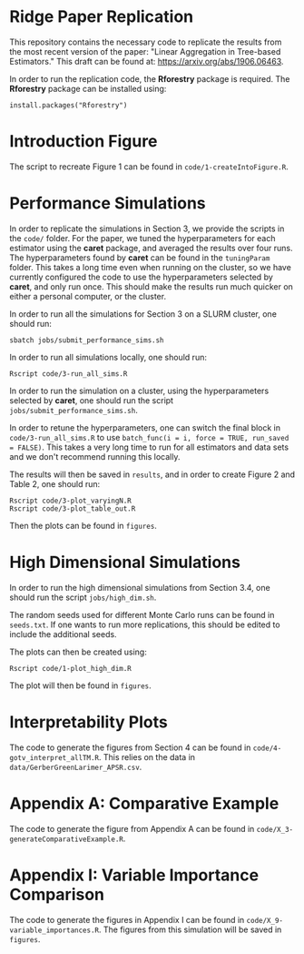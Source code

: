 # Ridge Paper Replication

This repository contains the necessary code to replicate the results from the most recent version of the paper: "Linear Aggregation in Tree-based Estimators." 
This draft can be found at: https://arxiv.org/abs/1906.06463.

In order to run the replication code, the **Rforestry** package is required.
The **Rforestry** package can be installed using:
```
install.packages("Rforestry")
```

# Introduction Figure

The script to recreate Figure 1 can be found in `code/1-createIntoFigure.R`.

# Performance Simulations

In order to replicate the simulations in Section 3, we provide the scripts in the `code/` folder.
For the paper, we tuned the hyperparameters for each estimator using the **caret** package, and 
averaged the results over four runs.
The hyperparameters found by **caret** can be found in the `tuningParam` folder.
This takes a long time even when running on the cluster, so we have currently configured
the code to use the hyperparameters selected by **caret**, and only run once. 
This should make the results run much quicker on either a personal computer, or the cluster.

In order to run all the simulations for Section 3 on a SLURM cluster, one should run:
```
sbatch jobs/submit_performance_sims.sh
```
In order to run all simulations locally, one should run:
```
Rscript code/3-run_all_sims.R
```
In order to run the simulation on a cluster, using the hyperparameters selected by **caret**,
one should run the script `jobs/submit_performance_sims.sh`.

In order to retune the hyperparameters, one can switch the final block in `code/3-run_all_sims.R` to use `batch_func(i = i, force = TRUE, run_saved = FALSE)`. 
This takes a very long time to run for all estimators and data sets and we don't recommend running this locally.

The results will then be saved in `results`, and in order to create Figure 2 and Table 2, 
one should run:
```
Rscript code/3-plot_varyingN.R 
Rscript code/3-plot_table_out.R
```
Then the plots can be found in `figures`.

# High Dimensional Simulations

In order to run the high dimensional simulations from Section 3.4, one should run the 
script `jobs/high_dim.sh`.

The random seeds used for different Monte Carlo runs can be found in `seeds.txt`.
If one wants to run more replications, this should be edited to include the additional seeds.

The plots can then be created using:

```
Rscript code/1-plot_high_dim.R
```
The plot will then be found in `figures`.


# Interpretability Plots

The code to generate the figures from Section 4 can be found in `code/4-gotv_interpret_allTM.R`.
This relies on the data in `data/GerberGreenLarimer_APSR.csv`.

# Appendix A: Comparative Example

The code to generate the figure from Appendix A can be found in `code/X_3-generateComparativeExample.R`.

# Appendix I: Variable Importance Comparison

The code to generate the figures in Appendix I can be found in `code/X_9-variable_importances.R`.
The figures from this simulation will be saved in `figures`.


